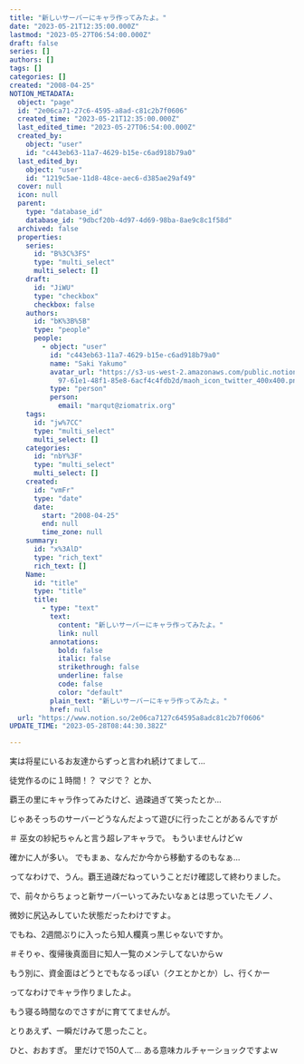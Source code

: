 ```yaml
---
title: "新しいサーバーにキャラ作ってみたよ。"
date: "2023-05-21T12:35:00.000Z"
lastmod: "2023-05-27T06:54:00.000Z"
draft: false
series: []
authors: []
tags: []
categories: []
created: "2008-04-25"
NOTION_METADATA:
  object: "page"
  id: "2e06ca71-27c6-4595-a8ad-c81c2b7f0606"
  created_time: "2023-05-21T12:35:00.000Z"
  last_edited_time: "2023-05-27T06:54:00.000Z"
  created_by:
    object: "user"
    id: "c443eb63-11a7-4629-b15e-c6ad918b79a0"
  last_edited_by:
    object: "user"
    id: "1219c5ae-11d8-48ce-aec6-d385ae29af49"
  cover: null
  icon: null
  parent:
    type: "database_id"
    database_id: "9dbcf20b-4d97-4d69-98ba-8ae9c8c1f58d"
  archived: false
  properties:
    series:
      id: "B%3C%3FS"
      type: "multi_select"
      multi_select: []
    draft:
      id: "JiWU"
      type: "checkbox"
      checkbox: false
    authors:
      id: "bK%3B%5B"
      type: "people"
      people:
        - object: "user"
          id: "c443eb63-11a7-4629-b15e-c6ad918b79a0"
          name: "Saki Yakumo"
          avatar_url: "https://s3-us-west-2.amazonaws.com/public.notion-static.com/3ad1c4\
            97-61e1-48f1-85e8-6acf4c4fdb2d/maoh_icon_twitter_400x400.png"
          type: "person"
          person:
            email: "marqut@ziomatrix.org"
    tags:
      id: "jw%7CC"
      type: "multi_select"
      multi_select: []
    categories:
      id: "nbY%3F"
      type: "multi_select"
      multi_select: []
    created:
      id: "vmFr"
      type: "date"
      date:
        start: "2008-04-25"
        end: null
        time_zone: null
    summary:
      id: "x%3AlD"
      type: "rich_text"
      rich_text: []
    Name:
      id: "title"
      type: "title"
      title:
        - type: "text"
          text:
            content: "新しいサーバーにキャラ作ってみたよ。"
            link: null
          annotations:
            bold: false
            italic: false
            strikethrough: false
            underline: false
            code: false
            color: "default"
          plain_text: "新しいサーバーにキャラ作ってみたよ。"
          href: null
  url: "https://www.notion.so/2e06ca7127c64595a8adc81c2b7f0606"
UPDATE_TIME: "2023-05-28T08:44:30.382Z"

---
```

<link rel="stylesheet" href="https://cdn.jsdelivr.net/npm/katex@0.16.2/dist/katex.min.css" integrity="sha384-bYdxxUwYipFNohQlHt0bjN/LCpueqWz13HufFEV1SUatKs1cm4L6fFgCi1jT643X" crossorigin="anonymous">


実は将星にいるお友達からずっと言われ続けてまして…


徒党作るのに１時間！？ マジで？ とか、


覇王の里にキャラ作ってみたけど、過疎過ぎて笑ったとか…


じゃあそっちのサーバーどうなんだよって遊びに行ったことがあるんですが


＃ 巫女の紗紀ちゃんと言う超レアキャラで。 もういませんけどｗ


確かに人が多い。 でもまぁ、なんだか今から移動するのもなぁ…


ってなわけで、うん。覇王過疎だねっていうことだけ確認して終わりました。


で、前々からちょっと新サーバーいってみたいなぁとは思っていたモノノ、


微妙に尻込みしていた状態だったわけですよ。


でもね、2週間ぶりに入ったら知人欄真っ黒じゃないですか。


＃そりゃ、復帰後真面目に知人一覧のメンテしてないからｗ


もう別に、資金面はどうとでもなるっぽい（クエとかとか）し、行くかー


ってなわけでキャラ作りましたよ。


もう寝る時間なのでさすがに育ててませんが。


とりあえず、一瞬だけみて思ったこと。


ひと、おおすぎ。 里だけで150人て… ある意味カルチャーショックですよｗ

